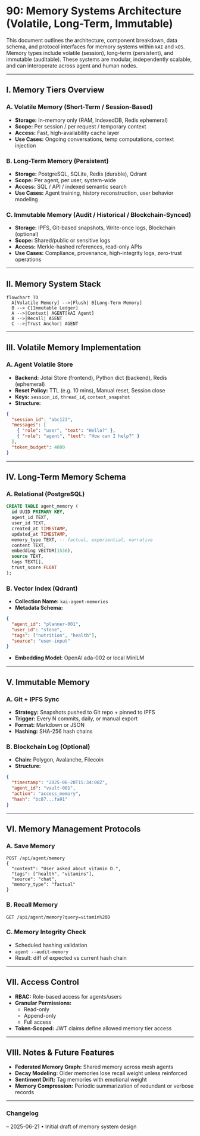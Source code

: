 # 90: Memory Systems Architecture (Volatile, Long-Term, Immutable)

This document outlines the architecture, component breakdown, data schema, and protocol interfaces for memory systems within `kAI` and `kOS`. Memory types include volatile (session), long-term (persistent), and immutable (auditable). These systems are modular, independently scalable, and can interoperate across agent and human nodes.

---

## I. Memory Tiers Overview

### A. Volatile Memory (Short-Term / Session-Based)

- **Storage:** In-memory only (RAM, IndexedDB, Redis ephemeral)
- **Scope:** Per session / per request / temporary context
- **Access:** Fast, high-availability cache layer
- **Use Cases:** Ongoing conversations, temp computations, context injection

### B. Long-Term Memory (Persistent)

- **Storage:** PostgreSQL, SQLite, Redis (durable), Qdrant
- **Scope:** Per agent, per user, system-wide
- **Access:** SQL / API / indexed semantic search
- **Use Cases:** Agent training, history reconstruction, user behavior modeling

### C. Immutable Memory (Audit / Historical / Blockchain-Synced)

- **Storage:** IPFS, Git-based snapshots, Write-once logs, Blockchain (optional)
- **Scope:** Shared/public or sensitive logs
- **Access:** Merkle-hashed references, read-only APIs
- **Use Cases:** Compliance, provenance, high-integrity logs, zero-trust operations

---

## II. Memory System Stack

```mermaid
flowchart TD
  A[Volatile Memory] -->|Flush| B[Long-Term Memory]
  B --> C[Immutable Ledger]
  A -->|Context| AGENT[kAI Agent]
  B -->|Recall| AGENT
  C -->|Trust Anchor| AGENT
```

---

## III. Volatile Memory Implementation

### A. Agent Volatile Store

- **Backend:** Jotai Store (frontend), Python dict (backend), Redis (ephemeral)
- **Reset Policy:** TTL (e.g. 10 mins), Manual reset, Session close
- **Keys:** `session_id`, `thread_id`, `context_snapshot`
- **Structure:**

```json
{
  "session_id": "abc123",
  "messages": [
    { "role": "user", "text": "Hello?" },
    { "role": "agent", "text": "How can I help?" }
  ],
  "token_budget": 4000
}
```

---

## IV. Long-Term Memory Schema

### A. Relational (PostgreSQL)

```sql
CREATE TABLE agent_memory (
  id UUID PRIMARY KEY,
  agent_id TEXT,
  user_id TEXT,
  created_at TIMESTAMP,
  updated_at TIMESTAMP,
  memory_type TEXT, -- factual, experiential, narrative
  content TEXT,
  embedding VECTOR(1536),
  source TEXT,
  tags TEXT[],
  trust_score FLOAT
);
```

### B. Vector Index (Qdrant)

- **Collection Name:** `kai-agent-memories`
- **Metadata Schema:**

```json
{
  "agent_id": "planner-001",
  "user_id": "stone",
  "tags": ["nutrition", "health"],
  "source": "user-input"
}
```

- **Embedding Model:** OpenAI ada-002 or local MiniLM

---

## V. Immutable Memory

### A. Git + IPFS Sync

- **Strategy:** Snapshots pushed to Git repo + pinned to IPFS
- **Trigger:** Every N commits, daily, or manual export
- **Format:** Markdown or JSON
- **Hashing:** SHA-256 hash chains

### B. Blockchain Log (Optional)

- **Chain:** Polygon, Avalanche, Filecoin
- **Structure:**

```json
{
  "timestamp": "2025-06-20T15:34:00Z",
  "agent_id": "vault-001",
  "action": "access_memory",
  "hash": "bc87...fa91"
}
```

---

## VI. Memory Management Protocols

### A. Save Memory

```http
POST /api/agent/memory
{
  "content": "User asked about vitamin D.",
  "tags": ["health", "vitamins"],
  "source": "chat",
  "memory_type": "factual"
}
```

### B. Recall Memory

```http
GET /api/agent/memory?query=vitamin%20D
```

### C. Memory Integrity Check

- Scheduled hashing validation
- `agent --audit-memory`
- Result: diff of expected vs current hash chain

---

## VII. Access Control

- **RBAC:** Role-based access for agents/users
- **Granular Permissions:**
  - Read-only
  - Append-only
  - Full access
- **Token-Scoped:** JWT claims define allowed memory tier access

---

## VIII. Notes & Future Features

- **Federated Memory Graph:** Shared memory across mesh agents
- **Decay Modeling:** Older memories lose recall weight unless reinforced
- **Sentiment Drift:** Tag memories with emotional weight
- **Memory Compression:** Periodic summarization of redundant or verbose records

---

### Changelog

– 2025-06-21 • Initial draft of memory system design

